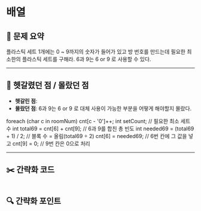 # 배열

## 📝 문제 요약

플라스틱 세트 1개에는 0 ~ 9까지의 숫자가 들어가 있고 방 번호를 만드는데 필요한 최소한의 플라스틱 세트를 구해라.
6과 9는 6 or 9 로 사용할 수 있다.

---

## 🤔 헷갈렸던 점 / 몰랐던 점
- **헷갈린 점**:
- **몰랐던 점**: 6과 9는 6 or 9 로 대체 사용이 가능한 부분을 어떻게 해야할지 몰랐다.

foreach (char c in roomNum)
    cnt[c - '0']++;
int setCount;                          // 필요한 최소 세트 수
int total69 = cnt[6] + cnt[9];         // 6과 9를 합친 총 빈도
int needed69 = (total69 + 1) / 2;      // 블록 수 = 올림(total69 ÷ 2)
cnt[6] = needed69;                     // 6번 칸에 그 값을 넣고
cnt[9] = 0;                            // 9번 칸은 0으로 처리

---

## ✂️ 간략화 코드
```cs

```

## 🔍 간략화 포인트
